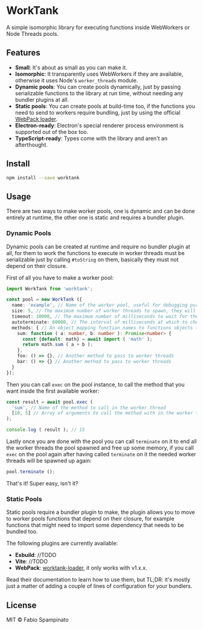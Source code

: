 # WorkTank

A simple isomorphic library for executing functions inside WebWorkers or Node Threads pools.

## Features

- **Small**: It's about as small as you can make it.
- **Isomorphic**: It transparently uses WebWorkers if they are available, otherwise it uses Node's `worker_threads` module.
- **Dynamic pools**: You can create pools dynamically, just by passing serializable functions to the library at run time, without needing any bundler plugins at all.
- **Static pools**: You can create pools at build-time too, if the functions you need to send to workers require bundling, just by using the official [WebPack loader](https://github.com/fabiospampinato/worktank-loader).
- **Electron-ready**: Electron's special renderer process environment is supported out of the box too.
- **TypeScript-ready**: Types come with the library and aren't an afterthought.

## Install

```sh
npm install --save worktank
```

## Usage

There are two ways to make worker pools, one is dynamic and can be done entirely at runtime, the other one is static and requires a bundler plugin.

### Dynamic Pools

Dynamic pools can be created at runtime and require no bundler plugin at all, for them to work the functions to execute in worker threads must be serializable just by calling `#toString` on them, basically they must not depend on their closure.

First of all you have to make a worker pool:

```ts
import WorkTank from 'worktank';

const pool = new WorkTank ({
  name: 'example', // Name of the worker pool, useful for debugging purposes
  size: 5, // The maximum number of worker threads to spawn, they will only get spawned if actually needed
  timeout: 10000, // The maximum number of milliseconds to wait for the result from the worker, if exceeded the worker is terminated and the execution promise rejects
  autoterminate: 60000, // The interval of milliseconds at which to check if the pool can be automatically terminated, to free up resources, workers will be spawned up again if needed
  methods: { // An object mapping function names to functions objects to serialize and deserialize into each worker thread, only functions that don't depend on their closure can be serialized
    sum: function ( a: number, b: number ): Promise<number> {
      const {default: math} = await import ( 'math' );
      return math.sum ( a + b );
    },
    foo: () => {}, // Another method to pass to worker threads
    bar: () => {} // Another method to pass to worker threads
  }
});
```

Then you can call `exec` on the pool instance, to call the method that you want inside the first available worker:

```ts
const result = await pool.exec (
  'sum', // Name of the method to call in the worker thread
  [10, 5] // Array of arguments to call the method with in the worker thread
);

console.log ( result ); // 15
```

Lastly once you are done with the pool you can call `terminate` on it to end all the worker threads the pool spawned and free up some memory, if you call `exec` on the pool again after having called `terminate` on it the needed worker threads will be spawned up again:

```ts
pool.terminate ();
```

That's it! Super easy, isn't it?

### Static Pools

Static pools require a bundler plugin to make, the plugin allows you to move to worker pools functions that depend on their closure, for example functions that might need to import some dependency that needs to be bundled too.

The following plugins are currently available:

- **Esbuild**: //TODO
- **Vite**: //TODO
- **WebPack**: [worktank-loader](https://github.com/fabiospampinato/worktank-loader), it only works with v1.x.x.

Read their documentation to learn how to use them, but TL;DR: it's mostly just a matter of adding a couple of lines of configuration for your bundlers.

## License

MIT © Fabio Spampinato
